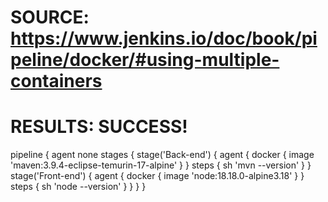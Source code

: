 # SOURCE: https://www.jenkins.io/doc/book/pipeline/docker/#using-multiple-containers
# RESULTS: SUCCESS!
pipeline {
    agent none
    stages {
        stage('Back-end') {
            agent {
                docker { image 'maven:3.9.4-eclipse-temurin-17-alpine' }
            }
            steps {
                sh 'mvn --version'
            }
        }
        stage('Front-end') {
            agent {
                docker { image 'node:18.18.0-alpine3.18' }
            }
            steps {
                sh 'node --version'
            }
        }
    }
}